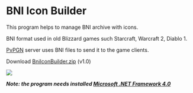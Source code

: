 BNI Icon Builder
================

This program helps to manage BNI archive with icons. 

BNI format used in old Blizzard games such Starcraft, Warcraft 2, Diablo 1. 

[PvPGN](https://github.com/HarpyWar/pvpgn) server uses BNI files to send it to the game clients.

Download [BniIconBuilder.zip](https://github.com/HarpyWar/bni-icon-builder/raw/master/BniIconBuilder.zip) (v1.0)

![](http://i.imgur.com/iPr4uEv.png?1)

***Note: the program needs installed [Microsoft .NET Framework 4.0](www.google.com/search?q=microsoft+framework+4.0+client+profile&oq=microsoft+framework+4.0+client+pr&sourceid=chrome&ie=UTF-8)***
